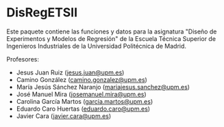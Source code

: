 # DisRegETSII

Este paquete contiene las funciones y datos para la asignatura "Diseño de Experimentos y Modelos de Regresión" de la Escuela Técnica Superior de Ingenieros Industriales de la Universidad Politécnica de Madrid.

Profesores:

* Jesus Juan Ruiz (jesus.juan@upm.es)
* Camino González (camino.gonzalez@upm.es) 
* María Jesús Sánchez Naranjo (mariajesus.sanchez@upm.es)
* José Manuel Mira (josemanuel.mira@upm.es)
* Carolina García Martos (garcia.martos@upm.es)
* Eduardo Caro Huertas (eduardo.caro@upm.es)
* Javier Cara (javier.cara@upm.es)

